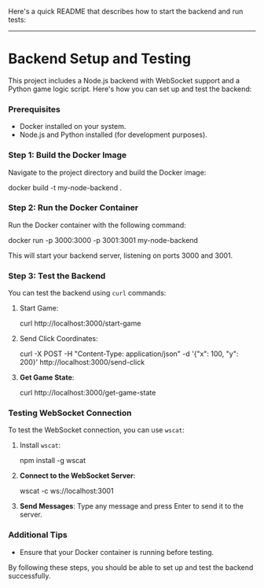Here's a quick README that describes how to start the backend and run tests:

---

# Backend Setup and Testing

This project includes a Node.js backend with WebSocket support and a Python game logic script. Here's how you can set up and test the backend:

### Prerequisites

- Docker installed on your system.
- Node.js and Python installed (for development purposes).

### Step 1: Build the Docker Image

Navigate to the project directory and build the Docker image:

docker build -t my-node-backend .


### Step 2: Run the Docker Container

Run the Docker container with the following command:


docker run -p 3000:3000 -p 3001:3001 my-node-backend


This will start your backend server, listening on ports 3000 and 3001.

### Step 3: Test the Backend

You can test the backend using `curl` commands:

1. Start Game:

   curl http://localhost:3000/start-game


2. Send Click Coordinates:
   
   curl -X POST -H "Content-Type: application/json" -d '{"x": 100, "y": 200}' http://localhost:3000/send-click


3. **Get Game State**:

   curl http://localhost:3000/get-game-state


### Testing WebSocket Connection

To test the WebSocket connection, you can use `wscat`:

1. Install `wscat`:

   npm install -g wscat


2. **Connect to the WebSocket Server**:

   wscat -c ws://localhost:3001


3. **Send Messages**:
   Type any message and press Enter to send it to the server.

### Additional Tips

- Ensure that your Docker container is running before testing.

By following these steps, you should be able to set up and test the backend successfully.

